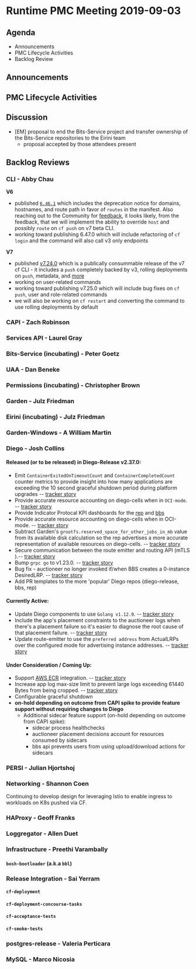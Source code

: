 # Runtime PMC Meeting 2019-09-03

## Agenda

* Announcements
* PMC Lifecycle Activities
* Backlog Review


## Announcements


## PMC Lifecycle Activities


## Discussion

- [EM] proposal to end the Bits-Service project and transfer ownership of the Bits-Service repositories to the Eirini team
  - proposal accepted by those attendees present


## Backlog Reviews

### CLI - Abby Chau

**V6**

- published [`6.46.1`](https://github.com/cloudfoundry/cli/releases/tag/v6.46.1) which includes the deprecation notice for domains, hostnames, and route path in favor of `routes` in the manifest. Also reaching out to the Community for [feedback](https://docs.google.com/document/d/1EoFiJrL-2-Vhnc5E9GaJ-U6zy0JhSD2dOqX8FFfRHk4/edit), it looks likely, from the feedback, that we will implement the ability to override `host` and possibly `route` on `cf push` on v7 beta CLI. 
- working toward publishing 6.47.0 which will include refactoring of `cf login` and the command will also call v3 only endpoints

**V7**

- published [v7.24.0](https://github.com/cloudfoundry/cli/releases/tag/v7.0.0-beta.24) which is a publically consummable release of the v7 cf CLI - it includes a `push` completely backed by v3, rolling deployments on `push`, metadata, and [more](https://github.com/cloudfoundry/cli/releases/tag/v7.0.0-beta.24)
- working on user-related commands
- working toward publishing v7.25.0 which will include bug fixes on `cf push`, user and role-related commands
- we will also be working on `cf restart` and converting the command to use rolling deployments by default


### CAPI - Zach Robinson


### Services API - Laurel Gray


### Bits-Service (incubating) - Peter Goetz


### UAA - Dan Beneke


### Permissions (incubating) - Christopher Brown


### Garden - Julz Friedman


### Eirini (incubating) - Julz Friedman


### Garden-Windows - A William Martin


### Diego - Josh Collins
#### Released (or to be released) in Diego-Release v2.37.0:
- Emit `ContainerExitedOnTimeoutCount` and `ContainerCompletedCount` counter metrics to provide insight into how many applications are exceeding the 10 second graceful shutdown period during platform upgrades -- [tracker story](https://www.pivotaltracker.com/story/show/165261433)
- Provide accurate resource accounting on diego-cells when in `OCI-mode`. -- [tracker story](https://www.pivotaltracker.com/story/show/167261902)
- Provide Indicator Protocal KPI dashboards for the [rep](https://www.pivotaltracker.com/story/show/165615902) and [bbs](https://www.pivotaltracker.com/story/show/165551059)
- Provide accurate resource accounting on diego-cells when in OCI-mode. -- [tracker story](https://www.pivotaltracker.com/story/show/167261902)
- Subtract Garden's `grootfs.reserved_space_for_other_jobs_in_mb` value from its available disk calculation so the rep advertises a more accurate representation of available resources on diego-cells. -- [tracker story](https://www.pivotaltracker.com/story/show/166801150)
- Secure communication between the route emitter and routing API (mTLS ).-- [tracker story](https://www.pivotaltracker.com/story/show/167434918)
- Bump `grpc go` to v1.23.0. -- [tracker story](https://www.pivotaltracker.com/story/show/168144034)
- Bug fix - auctioneer no longer invoked if/when BBS creates a 0-instance DesiredLRP. -- [tracker story](https://www.pivotaltracker.com/story/show/167261902)
- Add PR templates to the more 'popular' Diego repos (diego-release, bbs, rep)

#### Currently Active:
- Update Diego components to use `Golang v1.12.9`. -- [tracker story](https://www.pivotaltracker.com/story/show/167925435)
- Include the app's placement constraints to the auctioneer logs when there's a placement failure so it's easier to diagnose the root cause of that placement failure. -- [tracker story](https://www.pivotaltracker.com/story/show/166365315)
- Update route-emitter to use the `preferred address` from ActualLRPs over the configured mode for advertising instance addresses. -- [tracker story](https://www.pivotaltracker.com/story/show/166501449)

#### Under Consideration / Coming Up:
- Support [AWS ECR](https://aws.amazon.com/ecr/) integration. -- [tracker story](https://www.pivotaltracker.com/story/show/168209772)
- Increase app log max-size limit to prevent large logs exceeding 61440 Bytes from being cropped. -- [tracker story](https://www.pivotaltracker.com/story/show/168090822)
- Configurable graceful shutdown
- **on-hold depending on outcome from CAPI spike to provide feature support without requiring changes to Diego**
  - Additional sidecar feature support (on-hold depending on outcome from CAPI spike):
    - sidecar process healthchecks
    - auctioneer placement decisions account for resources consumed by sidecars
    - bbs api prevents users from using upload/download actions for sidecars

### PERSI - Julian Hjortshoj


### Networking - Shannon Coen

Continuing to develop design for leveraging Istio to enable ingress to workloads on K8s pushed via CF. 

### HAProxy - Geoff Franks


### Loggregator - Allen Duet


### Infrastructure - Preethi Varambally

#### `bosh-bootloader` (a.k.a `bbl`)


### Release Integration - Sai Yerram

#### `cf-deployment`


#### `cf-deployment-concourse-tasks`


#### `cf-acceptance-tests`


#### `cf-smoke-tests`


### postgres-release - Valeria Perticara


### MySQL - Marco Nicosia
